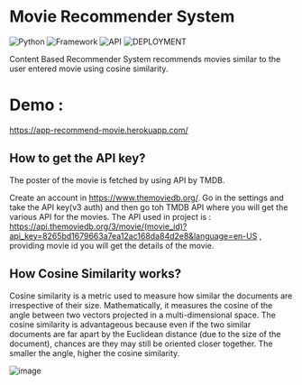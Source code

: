 # Movie Recommender System
![Python](https://img.shields.io/badge/Python-3.8-blueviolet)
![Framework](https://img.shields.io/badge/Framework-streamlit-red)
![API](https://img.shields.io/badge/API-TMDB-fcba03)
![DEPLOYMENT](https://img.shields.io/badge/DEPLOYMENT-Heroku-purple)

Content Based Recommender System recommends movies similar to the user entered movie using cosine similarity.

# Demo : 
https://app-recommend-movie.herokuapp.com/

## How to get the API key?
The poster of the movie is fetched by using API by TMDB.

Create an account in https://www.themoviedb.org/. Go in the settings and take the API key(v3 auth) and then go toh TMDB API where you will get the various API for the movies. The API used in project is : https://api.themoviedb.org/3/movie/(movie_id)?api_key=8265bd1679663a7ea12ac168da84d2e8&language=en-US , providing movie id you will get the details of the movie.

## How Cosine Similarity works?
Cosine similarity is a metric used to measure how similar the documents are irrespective of their size. Mathematically, it measures the cosine of the angle between two vectors projected in a multi-dimensional space. The cosine similarity is advantageous because even if the two similar documents are far apart by the Euclidean distance (due to the size of the document), chances are they may still be oriented closer together. The smaller the angle, higher the cosine similarity.
  
  ![image](https://user-images.githubusercontent.com/36665975/70401457-a7530680-1a55-11ea-9158-97d4e8515ca4.png)
